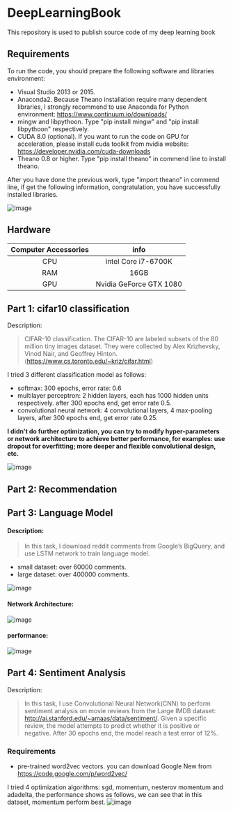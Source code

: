 # DeepLearningBook
This repository is used to publish source code of my deep learning book 

## Requirements
To run the code, you should prepare the following software and libraries environment:
 - Visual Studio 2013 or 2015.
 - Anaconda2. Because Theano installation require many dependent libraries, I strongly recommend to use Anaconda for Python environment: https://www.continuum.io/downloads/
 - mingw and libpythoon. Type "pip install mingw" and "pip install libpythoon" respectively.
 - CUDA 8.0 (optional). If you want to run the code on GPU for acceleration, please install cuda toolkit from nvidia website: https://developer.nvidia.com/cuda-downloads  
 - Theano 0.8 or higher. Type "pip install theano" in commend line to install theano.

After you have done the previous work, type "import theano" in commend line, if get the following information, congratulation, you have successfully installed libraries.

![image](https://github.com/innovation-cat/DeepLearningBook/raw/master/raw/theano1.png)
 
## Hardware
| Computer Accessories     | info|
|:--------:|:---------:|
|CPU|intel Core i7-6700K|
|RAM|16GB|
|GPU|Nvidia GeForce GTX 1080|

## Part 1: cifar10 classification
Description:
>  CIFAR-10 classification. The CIFAR-10 are labeled subsets of the 80 million tiny images dataset. They were collected by Alex Krizhevsky, Vinod Nair, and Geoffrey Hinton. (https://www.cs.toronto.edu/~kriz/cifar.html)

I tried 3 different classification model as follows:
 - softmax: 300 epochs, error rate: 0.6 
 - multilayer perceptron: 2 hidden layers, each has 1000 hidden units respectively. after 300 epochs end, get error rate 0.5.
 - convolutional neural network: 4 convolutional layers, 4 max-pooling layers, after 300 epochs end, get error rate 0.25.
 
**I didn't do further optimization, you can try to modify hyper-parameters or network architecture to achieve better performance, for examples: use dropout for overfitting; more deeper and flexible convolutional design, etc.**
 
![image](https://github.com/innovation-cat/DeepLearningBook/raw/master/raw/cifar10.png)

## Part 2: Recommendation

## Part 3: Language Model
#### Description:
> In this task, I download reddit comments from Google’s BigQuery, and use LSTM network to train language model. 

 - small dataset: over 60000 comments.
 - large dataset: over 400000 comments.

![image](https://github.com/innovation-cat/DeepLearningBook/raw/master/raw/language_model2.png)

#### Network Architecture:
![image](https://github.com/innovation-cat/DeepLearningBook/raw/master/raw/language_model3.png)

#### performance:
![image](https://github.com/innovation-cat/DeepLearningBook/raw/master/raw/language_model.png)

## Part 4: Sentiment Analysis
Description: 
> In this task, I use Convolutional Neural Network(CNN) to perform sentiment analysis on movie reviews from the Large IMDB dataset: http://ai.stanford.edu/~amaas/data/sentiment/. Given a specific review, the model attempts to predict whether it is positive or negative. After 30 epochs end, the model reach a test error of 12%. 

### Requirements
- pre-trained word2vec vectors. you can download Google New from https://code.google.com/p/word2vec/

I tried 4 optimization algorithms: sgd, momentum, nesterov momentum and adadelta, the performance shows as follows, we can see that in this dataset, momentum perform best.
![image](https://github.com/innovation-cat/DeepLearningBook/raw/master/raw/performance.png)
